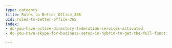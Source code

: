 ```yaml
---
type: category
title: Rules to Better Office 365
uid: rules-to-better-office-365
index:
- do-you-have-active-directory-federation-services-activated
- do-you-have-skype-for-business-setup-in-hybrid-to-get-the-full-functionality-out-of-teams

---
```

<p>​​<br></p>


